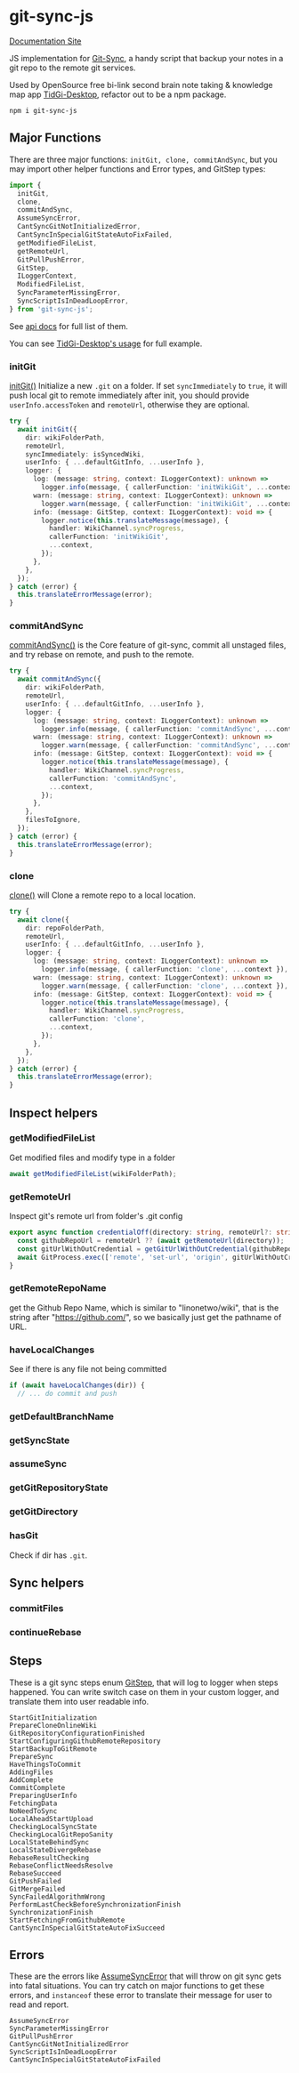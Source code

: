# git-sync-js

[Documentation Site](https://github.com/tiddly-gittly/git-sync-js)

JS implementation for [Git-Sync](https://github.com/simonthum/git-sync), a handy script that backup your notes in a git repo to the remote git services.

Used by OpenSource free bi-link second brain note taking & knowledge map app [TidGi-Desktop](https://github.com/tiddly-gittly/TidGi-Desktop), refactor out to be a npm package.

```shell
npm i git-sync-js
```

## Major Functions

There are three major functions: `initGit, clone, commitAndSync`, but you may import other helper functions and Error types, and GitStep types:

```ts
import {
  initGit,
  clone,
  commitAndSync,
  AssumeSyncError,
  CantSyncGitNotInitializedError,
  CantSyncInSpecialGitStateAutoFixFailed,
  getModifiedFileList,
  getRemoteUrl,
  GitPullPushError,
  GitStep,
  ILoggerContext,
  ModifiedFileList,
  SyncParameterMissingError,
  SyncScriptIsInDeadLoopError,
} from 'git-sync-js';
```

See [api docs](./docs/api/) for full list of them.

You can see [TidGi-Desktop's usage](https://github.com/tiddly-gittly/TidGi-Desktop/blob/9e73bbf96deb5a4c085bbf9c56dc38e62efdd550/src/services/git/gitWorker.ts) for full example.

### initGit

[initGit()](./docs/api/modules/initGit.md) Initialize a new `.git` on a folder. If set `syncImmediately` to `true`, it will push local git to remote immediately after init, you should provide `userInfo.accessToken` and `remoteUrl`, otherwise they are optional.

```ts
try {
  await initGit({
    dir: wikiFolderPath,
    remoteUrl,
    syncImmediately: isSyncedWiki,
    userInfo: { ...defaultGitInfo, ...userInfo },
    logger: {
      log: (message: string, context: ILoggerContext): unknown =>
        logger.info(message, { callerFunction: 'initWikiGit', ...context }),
      warn: (message: string, context: ILoggerContext): unknown =>
        logger.warn(message, { callerFunction: 'initWikiGit', ...context }),
      info: (message: GitStep, context: ILoggerContext): void => {
        logger.notice(this.translateMessage(message), {
          handler: WikiChannel.syncProgress,
          callerFunction: 'initWikiGit',
          ...context,
        });
      },
    },
  });
} catch (error) {
  this.translateErrorMessage(error);
}
```

### commitAndSync

[commitAndSync()](./docs/api/modules/commitAndSync.md) is the Core feature of git-sync, commit all unstaged files, and try rebase on remote, and push to the remote.

```ts
try {
  await commitAndSync({
    dir: wikiFolderPath,
    remoteUrl,
    userInfo: { ...defaultGitInfo, ...userInfo },
    logger: {
      log: (message: string, context: ILoggerContext): unknown =>
        logger.info(message, { callerFunction: 'commitAndSync', ...context }),
      warn: (message: string, context: ILoggerContext): unknown =>
        logger.warn(message, { callerFunction: 'commitAndSync', ...context }),
      info: (message: GitStep, context: ILoggerContext): void => {
        logger.notice(this.translateMessage(message), {
          handler: WikiChannel.syncProgress,
          callerFunction: 'commitAndSync',
          ...context,
        });
      },
    },
    filesToIgnore,
  });
} catch (error) {
  this.translateErrorMessage(error);
}
```

### clone

[clone()](./docs/api/modules/clone.md) will Clone a remote repo to a local location.

```ts
try {
  await clone({
    dir: repoFolderPath,
    remoteUrl,
    userInfo: { ...defaultGitInfo, ...userInfo },
    logger: {
      log: (message: string, context: ILoggerContext): unknown =>
        logger.info(message, { callerFunction: 'clone', ...context }),
      warn: (message: string, context: ILoggerContext): unknown =>
        logger.warn(message, { callerFunction: 'clone', ...context }),
      info: (message: GitStep, context: ILoggerContext): void => {
        logger.notice(this.translateMessage(message), {
          handler: WikiChannel.syncProgress,
          callerFunction: 'clone',
          ...context,
        });
      },
    },
  });
} catch (error) {
  this.translateErrorMessage(error);
}
```

## Inspect helpers

### getModifiedFileList

Get modified files and modify type in a folder

```ts
await getModifiedFileList(wikiFolderPath);
```

### getRemoteUrl

Inspect git's remote url from folder's .git config

```ts
export async function credentialOff(directory: string, remoteUrl?: string): Promise<void> {
  const githubRepoUrl = remoteUrl ?? (await getRemoteUrl(directory));
  const gitUrlWithOutCredential = getGitUrlWithOutCredential(githubRepoUrl);
  await GitProcess.exec(['remote', 'set-url', 'origin', gitUrlWithOutCredential], directory);
}
```

### getRemoteRepoName

get the Github Repo Name, which is similar to "linonetwo/wiki", that is the string after "https://github.com/", so we basically just get the pathname of URL.

### haveLocalChanges

See if there is any file not being committed

```ts
if (await haveLocalChanges(dir)) {
  // ... do commit and push
```

### getDefaultBranchName

### getSyncState

### assumeSync

### getGitRepositoryState

### getGitDirectory

### hasGit

Check if dir has `.git`.

## Sync helpers

### commitFiles

### continueRebase

## Steps

These is a git sync steps enum [GitStep](./docs/api/enums/interface.GitStep.md), that will log to logger when steps happened. You can write switch case on them in your custom logger, and translate them into user readable info.

```shell
StartGitInitialization
PrepareCloneOnlineWiki
GitRepositoryConfigurationFinished
StartConfiguringGithubRemoteRepository
StartBackupToGitRemote
PrepareSync
HaveThingsToCommit
AddingFiles
AddComplete
CommitComplete
PreparingUserInfo
FetchingData
NoNeedToSync
LocalAheadStartUpload
CheckingLocalSyncState
CheckingLocalGitRepoSanity
LocalStateBehindSync
LocalStateDivergeRebase
RebaseResultChecking
RebaseConflictNeedsResolve
RebaseSucceed
GitPushFailed
GitMergeFailed
SyncFailedAlgorithmWrong
PerformLastCheckBeforeSynchronizationFinish
SynchronizationFinish
StartFetchingFromGithubRemote
CantSyncInSpecialGitStateAutoFixSucceed
```

## Errors

These are the errors like [AssumeSyncError](./docs/api/classes/errors.AssumeSyncError.md) that will throw on git sync gets into fatal situations. You can try catch on major functions to get these errors, and `instanceof` these error to translate their message for user to read and report.

```shell
AssumeSyncError
SyncParameterMissingError
GitPullPushError
CantSyncGitNotInitializedError
SyncScriptIsInDeadLoopError
CantSyncInSpecialGitStateAutoFixFailed
```
